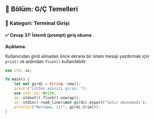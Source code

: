 ## 📘 Bölüm: G/Ç Temelleri  
### 🔹 Kategori: Terminal Girişi  
#### ✅ Cevap 37: İstemli (prompt) giriş okuma

**Açıklama:**

Kullanıcıdan girdi almadan önce ekrana bir istem mesajı yazdırmak için `print!` ve ardından `flush()` kullanılabilir.

```rust
use std::io;

fn main() {
    let mut girdi = String::new();
    print!("Lütfen adınızı girin: ");
    use std::io::Write;
    io::stdout().flush().unwrap();
    io::stdin().read_line(&mut girdi).expect("Satır okunamadı");
    println!("Merhaba, {}!", girdi.trim());
}
```

